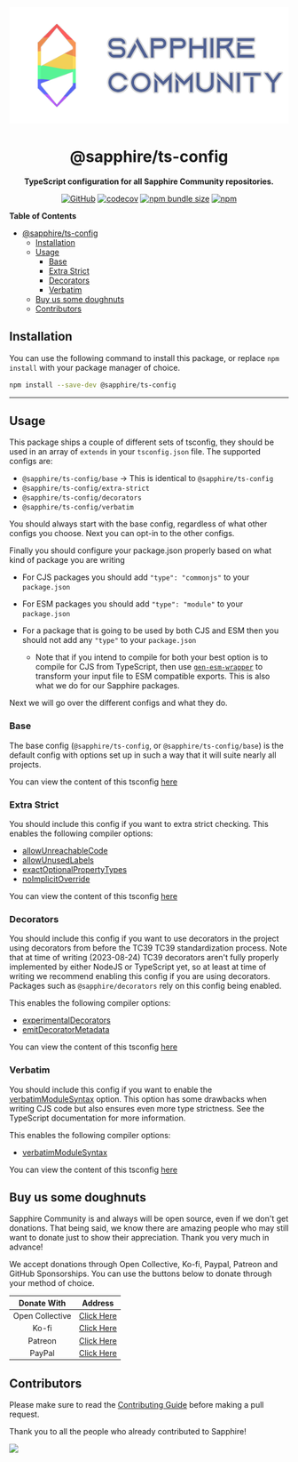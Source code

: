 <div align="center">

![Sapphire Logo](https://raw.githubusercontent.com/sapphiredev/assets/main/banners/SapphireCommunity.png)

# @sapphire/ts-config

**TypeScript configuration for all Sapphire Community repositories.**

[![GitHub](https://img.shields.io/github/license/sapphiredev/utilities)](https://github.com/sapphiredev/utilities/blob/main/LICENSE.md)
[![codecov](https://codecov.io/gh/sapphiredev/utilities/branch/main/graph/badge.svg?token=OEGIV6RFDO)](https://codecov.io/gh/sapphiredev/utilities)
[![npm bundle size](https://img.shields.io/bundlephobia/min/@sapphire/ts-config?logo=webpack&style=flat-square)](https://bundlephobia.com/result?p=@sapphire/ts-config)
[![npm](https://img.shields.io/npm/v/@sapphire/ts-config?color=crimson&logo=npm&style=flat-square)](https://www.npmjs.com/package/@sapphire/ts-config)

</div>

**Table of Contents**

-   [@sapphire/ts-config](#sapphirets-config)
    -   [Installation](#installation)
    -   [Usage](#usage)
        -   [Base](#base)
        -   [Extra Strict](#extra-strict)
        -   [Decorators](#decorators)
        -   [Verbatim](#verbatim)
    -   [Buy us some doughnuts](#buy-us-some-doughnuts)
    -   [Contributors](#contributors)

## Installation

You can use the following command to install this package, or replace `npm install` with your package manager of choice.

```sh
npm install --save-dev @sapphire/ts-config
```

---

## Usage

This package ships a couple of different sets of tsconfig, they should be used in an array of
`extends` in your `tsconfig.json` file. The supported configs are:

-   `@sapphire/ts-config/base` -> This is identical to `@sapphire/ts-config`
-   `@sapphire/ts-config/extra-strict`
-   `@sapphire/ts-config/decorators`
-   `@sapphire/ts-config/verbatim`

You should always start with the base config, regardless of what other configs you choose.
Next you can opt-in to the other configs.

Finally you should configure your package.json properly based on what kind of package you are writing

-   For CJS packages you should add `"type": "commonjs"` to your `package.json`
-   For ESM packages you should add `"type": "module"` to your `package.json`

-   For a package that is going to be used by both CJS and ESM then you should not add any `"type"` to your `package.json`
    -   Note that if you intend to compile for both your best option is to compile
        for CJS from TypeScript, then use [`gen-esm-wrapper`](https://github.com/addaleax/gen-esm-wrapper) to transform your
        input file to ESM compatible exports. This is also what we do for our Sapphire packages.

Next we will go over the different configs and what they do.

### Base

The base config (`@sapphire/ts-config`, or `@sapphire/ts-config/base`) is the default config with options set up in
such a way that it will suite nearly all projects.

You can view the content of this tsconfig [here](https://github.com/sapphiredev/utilities/blob/main/packages/ts-config/src/tsconfig.json)

### Extra Strict

You should include this config if you want to extra strict checking. This enables the following compiler options:

-   [allowUnreachableCode](https://www.typescriptlang.org/tsconfig#allowUnreachableCode)
-   [allowUnusedLabels](https://www.typescriptlang.org/tsconfig#allowUnusedLabels)
-   [exactOptionalPropertyTypes](https://www.typescriptlang.org/tsconfig#exactOptionalPropertyTypes)
-   [noImplicitOverride](https://www.typescriptlang.org/tsconfig#noImplicitOverride)

You can view the content of this tsconfig [here](https://github.com/sapphiredev/utilities/blob/main/packages/ts-config/src/extra-strict.json)

### Decorators

You should include this config if you want to use decorators in the project using decorators from before the TC39
TC39 standardization process. Note that at time of writing (2023-08-24) TC39 decorators aren't fully properly
implemented by either NodeJS or TypeScript yet, so at least at time of writing we recommend enabling this config if
you are using decorators. Packages such as `@sapphire/decorators` rely on this config being enabled.

This enables the following compiler options:

-   [experimentalDecorators](https://www.typescriptlang.org/tsconfig#experimentalDecorators)
-   [emitDecoratorMetadata](https://www.typescriptlang.org/tsconfig#emitDecoratorMetadata)

You can view the content of this tsconfig [here](https://github.com/sapphiredev/utilities/blob/main/packages/ts-config/src/decorators.json)

### Verbatim

You should include this config if you want to enable the
[verbatimModuleSyntax](https://www.typescriptlang.org/tsconfig#verbatimModuleSyntax) option. This option has some
drawbacks when writing CJS code but also ensures even more type strictness.
See the TypeScript documentation for more information.

This enables the following compiler options:

-   [verbatimModuleSyntax](https://www.typescriptlang.org/tsconfig#verbatimModuleSyntax)

You can view the content of this tsconfig [here](https://github.com/sapphiredev/utilities/blob/main/packages/ts-config/src/verbatim.json)

## Buy us some doughnuts

Sapphire Community is and always will be open source, even if we don't get donations. That being said, we know there are amazing people who may still want to donate just to show their appreciation. Thank you very much in advance!

We accept donations through Open Collective, Ko-fi, Paypal, Patreon and GitHub Sponsorships. You can use the buttons below to donate through your method of choice.

|   Donate With   |                       Address                       |
| :-------------: | :-------------------------------------------------: |
| Open Collective | [Click Here](https://sapphirejs.dev/opencollective) |
|      Ko-fi      |      [Click Here](https://sapphirejs.dev/kofi)      |
|     Patreon     |    [Click Here](https://sapphirejs.dev/patreon)     |
|     PayPal      |     [Click Here](https://sapphirejs.dev/paypal)     |

## Contributors

Please make sure to read the [Contributing Guide][contributing] before making a pull request.

Thank you to all the people who already contributed to Sapphire!

<a href="https://github.com/sapphiredev/utilities/graphs/contributors">
  <img src="https://contrib.rocks/image?repo=sapphiredev/utilities" />
</a>

[contributing]: https://github.com/sapphiredev/.github/blob/main/.github/CONTRIBUTING.md
